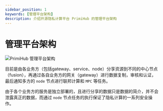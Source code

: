 ```yaml
---
sidebar_position: 1
keywords: [管理平台架构]
description: 介绍开源隐私计算平台 PrimiHub 的管理平台架构
---
```


# 管理平台架构
![PrimiHub 管理平台架构](/img/primihub_frame.png) 

目前是由各业务方（包括gateway、service、node）分享资源到不同的中心节点（fusion），再通过各自业务方的网关（gateway）进行数据复制，审核和认证，最后通知多方的 `node` 节点进行联邦计算和 `MPC` 等任务。

由于各个业务方的服务是独立部署的，且进行分享的数据只是数据的简介，并不会泄露真正的数据，而通过 `node` 节点任务的执行保证了隐私计算的一系列安全操作。
